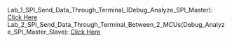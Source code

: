 Lab_1_SPI_Send_Data_Through_Terminal_(Debug_Analyze_SPI_Master): [Click Here](https://drive.google.com/drive/u/0/folders/186H-7k6fNMtQwdrL3Lb2P8hzVUTcepu0)
Lab_2_SPI_Send_Data_Through_Terminal_Between_2_MCUs(Debug_Analyze_SPI_Master_Slave): [Click Here](https://drive.google.com/drive/u/0/folders/1Krtl8zdduqbyXOpfOi6hGN4sz2jlYz2o)
